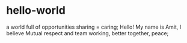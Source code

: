 # hello-world
a world full of opportunities sharing = caring;
Hello! My name is Amit, I believe Mutual respect and team working, better together, peace;
